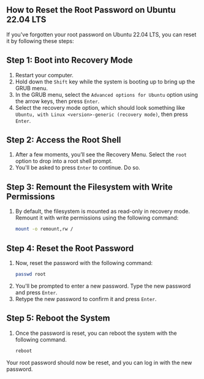 ## How to Reset the Root Password on Ubuntu 22.04 LTS

If you've forgotten your root password on Ubuntu 22.04 LTS, you can reset it by following these steps:

## Step 1: Boot into Recovery Mode
1. Restart your computer.
2. Hold down the `Shift` key while the system is booting up to bring up the GRUB menu.
3. In the GRUB menu, select the `Advanced options for Ubuntu` option using the arrow keys, then press `Enter`.
4. Select the recovery mode option, which should look something like `Ubuntu, with Linux <version>-generic (recovery mode)`, then press `Enter`.

## Step 2: Access the Root Shell
1. After a few moments, you’ll see the Recovery Menu. Select the `root` option to drop into a root shell prompt.
2. You'll be asked to press `Enter` to continue. Do so.

## Step 3: Remount the Filesystem with Write Permissions
1. By default, the filesystem is mounted as read-only in recovery mode. Remount it with write permissions using the following command:
   ```bash
   mount -o remount,rw /
   ```

## Step 4: Reset the Root Password
1. Now, reset the password with the following command:
	```bash
	passwd root
	```
2. You'll be prompted to enter a new password. Type the new password and press `Enter`.
3. Retype the new password to confirm it and press `Enter`.

## Step 5: Reboot the System
1. Once the password is reset, you can reboot the system with the following command.
	```bash
	reboot
    ```

Your root password should now be reset, and you can log in with the new password.